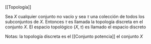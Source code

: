 [[Topología]]

Sea $X$ cualquier conjunto no vacío y sea $\tau$ una colección de todos los subconjuntos de $X$. Entonces $\tau$ es llamada la topología discreta en el conjunto $X$. El espacio topológico $(X,\tau)$ es llamado el espacio discreto

Notas: la topología discreta es el [[Conjunto potencia]] el conjunto $X$

